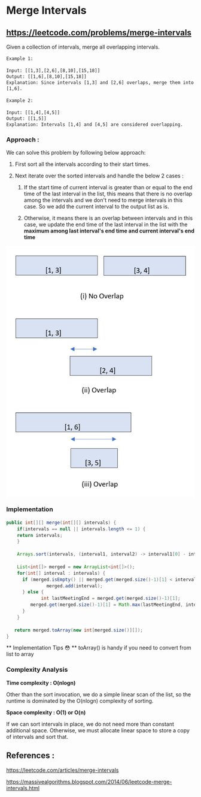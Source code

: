 # Merge Intervals
## https://leetcode.com/problems/merge-intervals
Given a collection of intervals, merge all overlapping intervals.

```
Example 1:

Input: [[1,3],[2,6],[8,10],[15,18]]
Output: [[1,6],[8,10],[15,18]]
Explanation: Since intervals [1,3] and [2,6] overlaps, merge them into [1,6].

Example 2:

Input: [[1,4],[4,5]]
Output: [[1,5]]
Explanation: Intervals [1,4] and [4,5] are considered overlapping.

```
### Approach :
We can solve this problem by following below approach:
1. First sort all the intervals according to their start times.
2. Next iterate over the sorted intervals and handle the below 2 cases :
   
   1. If the start time of current interval is greater than or equal to the end time of the last interval in the list, this means that there is no overlap among the intervals and we don't need to merge intervals in this case. So we add the current interval to the output list as is.
   
   2. Otherwise, it means there is an overlap between intervals and in this case, we update the end time of the last interval in the list with the **maximum among last interval's end time and current interval's end time**

![Merge Intervals Scenarios](merge-intervals.PNG?raw=true "Merge Intervals Scenarios")

### Implementation

```java
public int[][] merge(int[][] intervals) {
    if(intervals == null || intervals.length <= 1) {
	return intervals;
    }
		
    Arrays.sort(intervals, (interval1, interval2) -> interval1[0] - interval2[0]);
		
    List<int[]> merged = new ArrayList<int[]>();
    for(int[] interval : intervals) {
	  if (merged.isEmpty() || merged.get(merged.size()-1)[1] < interval[0]) {
	           merged.add(interval);
	  } else {
             int lastMeetingEnd = merged.get(merged.size()-1)[1];
	     merged.get(merged.size()-1)[1] = Math.max(lastMeetingEnd, interval[1]);
	  }
    }
		
   return merged.toArray(new int[merged.size()][]);
}
```

** Implementation Tips  :flushed: **
toArray() is handy if you need to convert from list to array

### Complexity Analysis

**Time complexity : O(nlogn)**

Other than the sort invocation, we do a simple linear scan of the list, so the runtime is dominated by the O(nlogn) complexity of sorting.

**Space complexity : O(1) or O(n)**

If we can sort intervals in place, we do not need more than constant additional space. Otherwise, we must allocate linear space to store a copy of intervals and sort that.

## References :
https://leetcode.com/articles/merge-intervals

https://massivealgorithms.blogspot.com/2014/06/leetcode-merge-intervals.html

